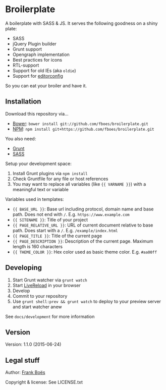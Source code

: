 Broilerplate
================

A boilerplate with SASS & JS. It serves the following goodness on a shiny plate:

* SASS
* jQuery Plugin builder
* Grunt support
* Opengraph implementation
* Best practices for icons
* RTL-support
* Support for old IEs (aka `oldie`)
* Support for [editorconfig](http://editorconfig.org/)

So you can eat your broiler and have it.

Installation
------------

Download this repository via…

* [Bower](http://bower.io/): `bower install git://github.com/fboes/broilerplate.git`
* [NPM](https://www.npmjs.org/): `npm install git+https://github.com/fboes/broilerplate.git`

You also need:

* [Grunt](http://gruntjs.com/)
* [SASS](http://sass-lang.com/)

Setup your development space:

1. Install Grunt plugins via `npm install`
2. Check Gruntfile for any file or host references
3. You may want to replace all variables (like `{{ VARNAME }}`) with a meaningful text or variable

Variables used in templates:

* `{{ BASE_URL }}`: Base url including protocol, domain name and base path. Does not end with `/`. E.g. `https://www.example.com`
* `{{ SITENAME }}`: Title of your project
* `{{ PAGE_RELATIVE_URL }}`: URL of current document relative to base path. Does start with a `/`. E.g. `/example/index.html`
* `{{ PAGE_TITLE }}`: Title of the current page
* `{{ PAGE_DESCRIPTION }}`: Description of the current page. Maximum length is 160 characters
* `{{ THEME_COLOR }}`: Hex color used as basic theme color. E.g. `#aa00ff`

Developing
----------

1. Start Grunt watcher via `grunt watch`
2. Start [LiveReload](http://livereload.com/) in your browser
3. Develop
4. Commit to your repository
5. Use `grunt shell:prev && grunt watch` to deploy to your preview server and start watcher anew

See `docs/development` for more information

Version
-------

Version: 1.1.0 (2015-06-24)

Legal stuff
-----------

Author: [Frank Boës](http://3960.org)

Copyright & license: See LICENSE.txt
